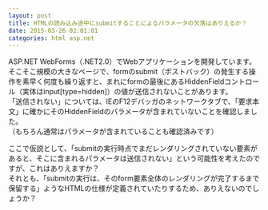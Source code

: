 ```yaml
---
layout: post
title: HTMLの読み込み途中にsubmitすることによるパラメータの欠落はありえるか？
date: 2015-03-26 02:01:01
categories: html asp.net
---
```

<!-- {% raw %} -->
<p>ASP.NET WebForms（.NET2.0）でWebアプリケーションを開発しています。<br>
そこそこ規模の大きなページで、formのsubmit（ポストバック）の発生する操作を素早く何度も繰り返すと、まれにformの最後にあるHiddenFieldコントロール（実体はinput[type=hidden]）の値が送信されないことがあります。<br>
「送信されない」については、IEのF12デバッガのネットワークタブで、「要求本文」に確かにそのHiddenFieldのパラメータが含まれていないことを確認しました。<br>
（もちろん通常はパラメータが含まれていることも確認済みです）</p>

<p>ここで仮説として、「submitの実行時点でまだレンダリングされていない要素があると、そこに含まれるパラメータは送信されない」という可能性を考えたのですが、これはありえますか？<br>
それとも、「submitの実行は、そのform要素全体のレンダリングが完了するまで保留する」ようなHTMLの仕様が定義されていたりするため、ありえないのでしょうか？</p>
<!-- {% endraw %} -->
